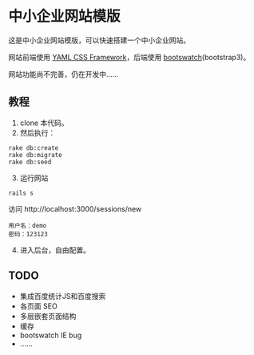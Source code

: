 # 中小企业网站模版

这是中小企业网站模版，可以快速搭建一个中小企业网站。

网站前端使用 [YAML CSS Framework](http://www.yaml.de/)，后端使用 [bootswatch](https://bootswatch.com/)(bootstrap3)。

网站功能尚不完善，仍在开发中……

## 教程

1. clone 本代码。
2. 然后执行：

  ```
  rake db:create
  rake db:migrate
  rake db:seed
  ```
3. 运行网站
  ```
  rails s
  ```
  访问 http://localhost:3000/sessions/new
  ```
  用户名：demo
  密码：123123
  ```
4. 进入后台，自由配置。

## TODO
- 集成百度统计JS和百度搜索
- 各页面 SEO
- 多层嵌套页面结构
- 缓存
- bootswatch IE bug
- ……
